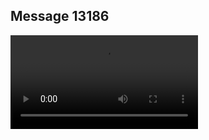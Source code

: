 ## Message 13186



![Video](https://data.iron-swords.co.il/2024/October/29/https://data.iron-swords.co.il/2024/October/29/13186/13186_media.mp4)
